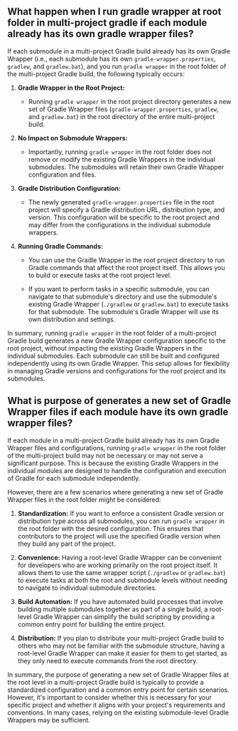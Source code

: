 ## What happen when I run gradle wrapper at root folder in multi-project gradle if each module already has its own gradle wrapper files?

If each submodule in a multi-project Gradle build already has its own Gradle Wrapper (i.e., each submodule has its own `gradle-wrapper.properties`, `gradlew`, and `gradlew.bat`), and you run `gradle wrapper` in the root folder of the multi-project Gradle build, the following typically occurs:

1. **Gradle Wrapper in the Root Project:**

    - Running `gradle wrapper` in the root project directory generates a new set of Gradle Wrapper files (`gradle-wrapper.properties`, `gradlew`, and `gradlew.bat`) in the root directory of the entire multi-project build.

2. **No Impact on Submodule Wrappers:**

    - Importantly, running `gradle wrapper` in the root folder does not remove or modify the existing Gradle Wrappers in the individual submodules. The submodules will retain their own Gradle Wrapper configuration and files.

3. **Gradle Distribution Configuration:**

    - The newly generated `gradle-wrapper.properties` file in the root project will specify a Gradle distribution URL, distribution type, and version. This configuration will be specific to the root project and may differ from the configurations in the individual submodule wrappers.

4. **Running Gradle Commands:**

    - You can use the Gradle Wrapper in the root project directory to run Gradle commands that affect the root project itself. This allows you to build or execute tasks at the root project level.

    - If you want to perform tasks in a specific submodule, you can navigate to that submodule's directory and use the submodule's existing Gradle Wrapper (`./gradlew` or `gradlew.bat`) to execute tasks for that submodule. The submodule's Gradle Wrapper will use its own distribution and settings.

In summary, running `gradle wrapper` in the root folder of a multi-project Gradle build generates a new Gradle Wrapper configuration specific to the root project, without impacting the existing Gradle Wrappers in the individual submodules. Each submodule can still be built and configured independently using its own Gradle Wrapper. This setup allows for flexibility in managing Gradle versions and configurations for the root project and its submodules.

## What is purpose of  generates a new set of Gradle Wrapper files if each module have its own gradle wrapper files?

If each module in a multi-project Gradle build already has its own Gradle Wrapper files and configurations, running `gradle wrapper` in the root folder of the multi-project build may not be necessary or may not serve a significant purpose. This is because the existing Gradle Wrappers in the individual modules are designed to handle the configuration and execution of Gradle for each submodule independently.

However, there are a few scenarios where generating a new set of Gradle Wrapper files in the root folder might be considered:

1. **Standardization:** If you want to enforce a consistent Gradle version or distribution type across all submodules, you can run `gradle wrapper` in the root folder with the desired configuration. This ensures that contributors to the project will use the specified Gradle version when they build any part of the project.

2. **Convenience:** Having a root-level Gradle Wrapper can be convenient for developers who are working primarily on the root project itself. It allows them to use the same wrapper script (`./gradlew` or `gradlew.bat`) to execute tasks at both the root and submodule levels without needing to navigate to individual submodule directories.

3. **Build Automation:** If you have automated build processes that involve building multiple submodules together as part of a single build, a root-level Gradle Wrapper can simplify the build scripting by providing a common entry point for building the entire project.

4. **Distribution:** If you plan to distribute your multi-project Gradle build to others who may not be familiar with the submodule structure, having a root-level Gradle Wrapper can make it easier for them to get started, as they only need to execute commands from the root directory.

In summary, the purpose of generating a new set of Gradle Wrapper files at the root level in a multi-project Gradle build is typically to provide a standardized configuration and a common entry point for certain scenarios. However, it's important to consider whether this is necessary for your specific project and whether it aligns with your project's requirements and conventions. In many cases, relying on the existing submodule-level Gradle Wrappers may be sufficient.
